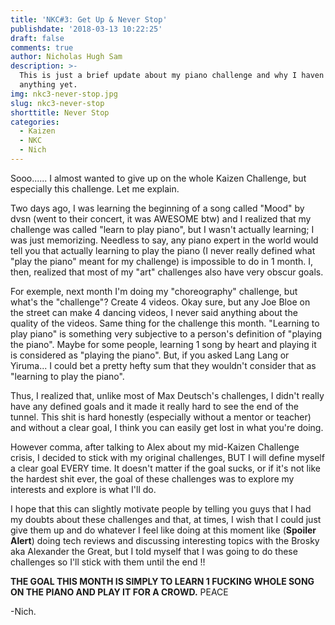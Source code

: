 ```yaml
---
title: 'NKC#3: Get Up & Never Stop'
publishdate: '2018-03-13 10:22:25'
draft: false
comments: true
author: Nicholas Hugh Sam
description: >-
  This is just a brief update about my piano challenge and why I haven't posted
  anything yet.
img: nkc3-never-stop.jpg
slug: nkc3-never-stop
shorttitle: Never Stop
categories:
  - Kaizen
  - NKC
  - Nich
---
```

Sooo...... I almost wanted to give up on the whole Kaizen Challenge, but especially this challenge. Let me explain.

Two days ago, I was learning the beginning of a song called "Mood" by dvsn (went to their concert, it was AWESOME btw) and I realized that my challenge was called "learn to play piano", but I wasn't actually learning; I was just memorizing. Needless to say, any piano expert in the world would tell you that actually learning to play the piano (I never really defined what "play the piano" meant for my challenge) is impossible to do in 1 month. I, then, realized that most of my "art" challenges also have very obscur goals.

For exemple, next month I'm doing my "choreography" challenge, but what's the "challenge"? Create 4 videos. Okay sure, but any Joe Bloe on the street can make 4 dancing videos, I never said anything about the quality of the videos. Same thing for the challenge this month. "Learning to play piano" is something very subjective to a person's definition of "playing the piano". Maybe for some people, learning 1 song by heart and playing it is considered as "playing the piano". But, if you asked Lang Lang or Yiruma... I could bet a pretty hefty sum that they wouldn't consider that as "learning to play the piano".

Thus, I realized that, unlike most of Max Deutsch's challenges, I didn't really have any defined goals and it made it really hard to see the end of the tunnel. This shit is hard honestly (especially without a mentor or teacher) and without a clear goal, I think you can easily get lost in what you're doing.

However comma, after talking to Alex about my mid-Kaizen Challenge crisis, I decided to stick with my original challenges, BUT I will define myself a clear goal EVERY time. It doesn't matter if the goal sucks, or if it's not like the hardest shit ever, the goal of these challenges was to explore my interests and explore is what I'll do.

I hope that this can slightly motivate people by telling you guys that I had my doubts about these challenges and that, at times, I wish that I could just give them up and do whatever I feel like doing at this moment like (**Spoiler Alert**) doing tech reviews and discussing interesting topics with the Brosky aka Alexander the Great, but I told myself that I was going to do these challenges so I'll stick with them until the end !!

**THE GOAL THIS MONTH IS SIMPLY TO LEARN 1 FUCKING WHOLE SONG ON THE PIANO AND PLAY IT FOR A CROWD.** PEACE

-Nich.
